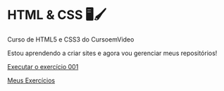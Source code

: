 # HTML & CSS 🖥️🖌️
 Curso de HTML5 e CSS3 do CursoemVideo

Estou aprendendo a criar sites e agora vou gerenciar meus repositórios!

<a href= "https://gustawantstobattle.github.io/html-css/exercicios/ex001/index.html">Executar o exercício 001</a>

<a href="https://gustawantstobattle.github.io/html-css/exercícios/início.html">Meus Exercícios</a>